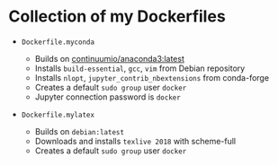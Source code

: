 # Collection of my Dockerfiles

* `Dockerfile.myconda`
    - Builds on [continuumio/anaconda3:latest](https://hub.docker.com/r/continuumio/anaconda3/)
    - Installs `build-essential`, `gcc`, `vim` from Debian repository
    - Installs `nlopt`, `jupyter_contrib_nbextensions` from conda-forge
    - Creates a default `sudo group` user `docker`
    - Jupyter connection password is `docker`

* `Dockerfile.mylatex`
    - Builds on `debian:latest`
    - Downloads and installs `texlive 2018` with scheme-full
    - Creates a default `sudo group` user `docker`
